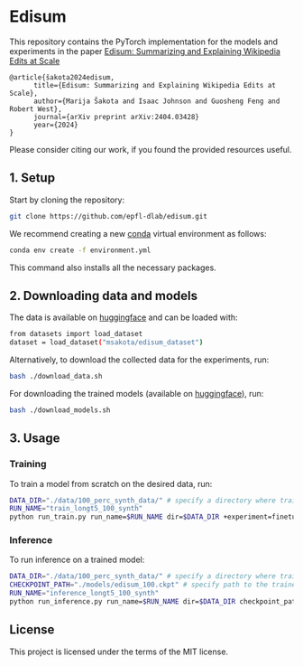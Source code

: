 # Edisum
This repository contains the PyTorch implementation for the models and experiments in the paper [Edisum: Summarizing and Explaining Wikipedia Edits at Scale]()

```
@article{šakota2024edisum,
      title={Edisum: Summarizing and Explaining Wikipedia Edits at Scale}, 
      author={Marija Šakota and Isaac Johnson and Guosheng Feng and Robert West},
      journal={arXiv preprint arXiv:2404.03428}
      year={2024}
}
```
Please consider citing our work, if you found the provided resources useful.

## 1. Setup
Start by cloning the repository:
```bash
git clone https://github.com/epfl-dlab/edisum.git
```

We recommend creating a new [conda](https://docs.conda.io/en/latest/) virtual environment as follows:
```bash
conda env create -f environment.yml
```
This command also installs all the necessary packages.

## 2. Downloading data and models
The data is available on [huggingface](https://huggingface.co/datasets/msakota/edisum_dataset) and can be loaded with:
```bash
from datasets import load_dataset
dataset = load_dataset("msakota/edisum_dataset")
```
Alternatively, to download the collected data for the experiments, run:

```bash
bash ./download_data.sh
```

For downloading the trained models (available on [huggingface](https://huggingface.co/msakota/edisum/tree/main)), run:

```bash
bash ./download_models.sh
```

## 3. Usage
### Training
To train a model from scratch on the desired data, run:
```bash
DATA_DIR="./data/100_perc_synth_data/" # specify a directory where training data is located
RUN_NAME="train_longt5_100_synth"
python run_train.py run_name=$RUN_NAME dir=$DATA_DIR +experiment=finetune_longt5
```
### Inference
To run inference on a trained model:

```bash
DATA_DIR="./data/100_perc_synth_data/" # specify a directory where training data is located
CHECKPOINT_PATH="./models/edisum_100.ckpt" # specify path to the trained model
RUN_NAME="inference_longt5_100_synth"
python run_inference.py run_name=$RUN_NAME dir=$DATA_DIR checkpoint_path=$CHECKPOINT_PATH +experiment=inference_longt5
```

## License
This project is licensed under the terms of the MIT license.
